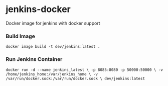 # jenkins-docker
Docker image for jenkins with docker support    

### Build Image
`
docker image build -t dev/jenkins:latest .
`

### Run Jenkins Container
`
docker run -d --name jenkins_latest \
	-p 8085:8080 -p 50000:50000 \
	-v /home/jenkins_home:/var/jenkins_home \
	-v /var/run/docker.sock:/var/run/docker.sock \
	dev/jenkins:latest
`
